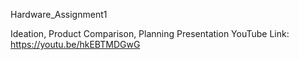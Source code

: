 Hardware_Assignment1

Ideation, Product Comparison, Planning Presentation YouTube Link: https://youtu.be/hkEBTMDGwG
